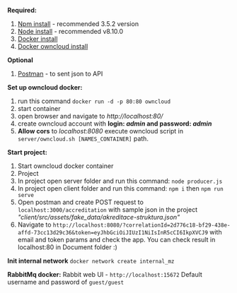 **Required:**

1. [Npm install](https://www.npmjs.com/get-npm) - recommended 3.5.2 version 
2. [Node install](https://nodejs.org/en/download/) - recommended v8.10.0
3. [Docker install](https://www.docker.com/products/docker-desktop)
4. [Docker owncloud install](https://hub.docker.com/_/owncloud)

**Optional**
1. [Postman](https://www.getpostman.com/downloads/) - to sent json to API

**Set up owncloud docker:**
1. run this command `docker run -d -p 80:80 owncloud`
2. start container 
3. open browser and navigate to *http://localhost:80/*
4. create owncloud account with **login: _admin_ and password: _admin_**
5. **Allow cors** to *localhost:8080* execute owncloud script in `server/owncloud.sh [NAMES_CONTAINER]` path.

**Start project:**
1. Start owncloud docker container
2. Project
  1. In project open server folder and run this command: `node producer.js`
  2. In project open client folder and run this command: `npm i` then `npm run serve`
3. Open postman and create POST request to `localhost:3000/accreditation` with sample json in the project *"client/src/assets/fake_data/akreditace-struktura.json"*
4. Navigate to `http://localhost:8080/?correlationId=2d776c18-bf29-438e-affd-73cc13d29c36&token=eyJhbGciOiJIUzI1NiIsInR5cCI6IkpXVCJ9` with email and token params and check the app. You can check result in localhost:80 in Document folder :) 

**Init internal network**
`docker network create internal_mz`
    
**RabbitMq docker:**
Rabbit web UI - `http://localhost:15672`
Default username and password of `guest/guest`